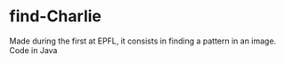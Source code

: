 # find-Charlie
Made during the first at EPFL, it consists in finding a pattern in an image. Code in Java
